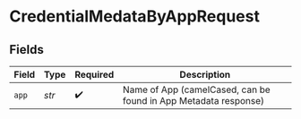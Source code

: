 # CredentialMedataByAppRequest


## Fields

| Field                                                           | Type                                                            | Required                                                        | Description                                                     |
| --------------------------------------------------------------- | --------------------------------------------------------------- | --------------------------------------------------------------- | --------------------------------------------------------------- |
| `app`                                                           | *str*                                                           | :heavy_check_mark:                                              | Name of App (camelCased, can be found in App Metadata response) |